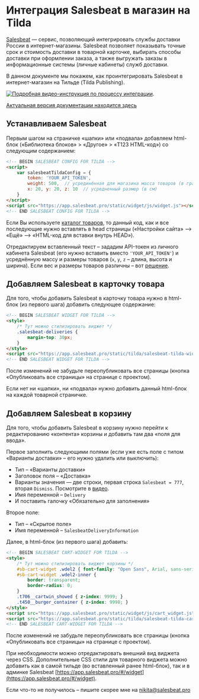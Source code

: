 # Интеграция Salesbeat в магазин на Tilda

[Salesbeat](https://salesbeat.pro/) — сервис, позволяющий интегрировать службы доставки России в интернет-магазины.
Salesbeat позволяет показывать точные срок и стоимость доставки в товарной карточке,
выбирать способы доставки при оформлении заказа, а также выгружать заказы в информационные
системы (личные кабинеты) служб доставки.

В данном документе мы покажем, как проинтегрировать Salesbeat в интернет-магазин
на Тильде (Tilda Publishing).

[![Подробная видео-инструкция по процессу интеграции](https://img.youtube.com/vi/G1x2gP7TVx0/0.jpg)](https://www.youtube.com/watch?v=G1x2gP7TVx0).

[Актуальная версия документации находится здесь](https://salesbeat.pro/integrations/tilda)


## Устанавливаем Salesbeat

Первым шагом на страничке «шапки» или «подвала» добавляем
html-блок («Библиотека блоков» > «Другое» > «T123 HTML-код») со следующим содержанием:


```html
<!-- BEGIN SALESBEAT CONFIG FOR TILDA -->
<script>
    var salesbeatTildaConfig = {
        token: 'YOUR_API_TOKEN',
        weight: 500,  // усрединённая для магазина масса товаров (в граммах)
        x: 20, y: 20, z: 10  // усредненный размер (в см)
    }
</script>
<script src="https://app.salesbeat.pro/static/widget/js/widget.js"></script>
<!-- END SALESBEAT CONFIG FOR TILDA -->
```

Если Вы используете [каталог товаров](http://blog.tilda.cc/catalog), то данный код, как и все последующие
нужно вставлять в head страницы («Настройки сайта» –> «Ещё» –> «HTML-код для вставки внутрь HEAD»).

Отредактируем вставленный текст – зададим API-токен из личного кабинета Salesbeat (его нужно вставить
вместо `'YOUR_API_TOKEN'`) и усреднённую массу и размеры товаров (`x`, `y`, `z` – длина, высота и ширина).
Если вес и размеры товаров различны – вот [решение](https://salesbeat.pro/integrations/tilda/extended#different-weight-and-sizes).


## Добавляем Salesbeat в карточку товара

Для того, чтобы добавить Salesbeat в карточку товара нужно в html-блок (из первого шага) добавить следующее содержание:

```html
<!-- BEGIN SALESBEAT WIDGET FOR TILDA -->
<style>
    /* Тут можно стилизировать виджет */
    .salesbeat-deliveries {
        margin-top: 30px;
    }
</style>
<script src="https://app.salesbeat.pro/static/tilda/salesbeat-tilda-widget-v1.0.js"></script>
<!-- END SALESBEAT WIDGET FOR TILDA -->
```

После изменений не забудьте переопубликовать все страницы (кнопка «Опубликовать все страницы» на странице с проектом).

Если нет ни «шапки», ни «подвала» нужно добавить данный html-блок на каждой товарной страничке.


## Добавляем Salesbeat в корзину

Для того, чтобы добавить Salesbeat в корзину нужно перейти к редактированию «контента» корзины и добавить там два «поля для ввода».

Первое заполнить следующими полями (если уже есть поле с типом «Варианты доставки» – его нужно удалить или выключить):
  * Тип – «Варианты доставки»
  * Заголовок поля – «Доставка»
  * Варианты значения — две строки, первая строка `Salesbeat = 777`, вторая `Dismiss`. Посмотрите в 
[видео](https://www.youtube.com/watch?v=G1x2gP7TVx0).
  * Имя переменной – `Delivery`
  * И поставить галочку «Обязательно для заполнения»

Второе поле:
  * Тип – «Скрытое поле»
  * Имя переменной – `SalesbeatDeliveryInformation`

Далее, в html-блок (из первого шага) добавить:

```html
<!-- BEGIN SALESBEAT CART-WIDGET FOR TILDA -->
<style>
    /* Тут можно стилизировать виджет корзины */
    #sb-cart-widget .wdel2 { font-family: "Open Sans", Arial, sans-serif; }
    #sb-cart-widget .wdel2-inner {
        border: transparent;
        border-radius: 0;
    }
    .t706__cartwin_showed { z-index: 9999; }
    .t450__burger_container { z-index: 9998; }
</style>
<script src="https://app.salesbeat.pro/static/widget/js/cart_widget.js"></script>
<script src="https://app.salesbeat.pro/static/tilda/salesbeat-tilda-cart-widget-v1.0.js"></script>
<!-- END SALESBEAT CART-WIDGET FOR TILDA -->
```

После изменений не забудьте переопубликовать все страницы (кнопка «Опубликовать все страницы» на странице с проектом).


При необходимости можно отредактировать внешний вид виджета через CSS. Дополнительные CSS стили для товарного виджета можно добавить как в самой тильде (во вставленный ранее html-блок), так и в админке Salesbeat [https://app.salesbeat.pro/#/widget](https://app.salesbeat.pro/#/widget).

Если что-то не получилось – пишите скорее мне на nikita@salesbeat.pro
